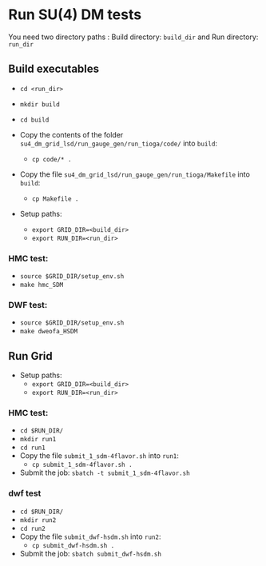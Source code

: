 # Run SU(4) DM tests
You need two directory paths : Build directory: `build_dir` and Run directory: `run_dir`
## Build executables
- `cd <run_dir>`
- `mkdir build`
- `cd build`
- Copy the contents of the folder `su4_dm_grid_lsd/run_gauge_gen/run_tioga/code/` into `build`: 
  - `cp code/* .`
- Copy the file ```su4_dm_grid_lsd/run_gauge_gen/run_tioga/Makefile``` into `build`: 
  - `cp Makefile .`

- Setup paths:
  - `export GRID_DIR=<build_dir>`
  - `export RUN_DIR=<run_dir>`
### HMC test: 
- `source $GRID_DIR/setup_env.sh`
- `make hmc_SDM`
### DWF test: 
- `source $GRID_DIR/setup_env.sh`
- `make dweofa_HSDM`


## Run Grid

- Setup paths:
  - `export GRID_DIR=<build_dir>`
  - `export RUN_DIR=<run_dir>`

### HMC test:
- `cd $RUN_DIR/`
- `mkdir run1`
- `cd run1`
- Copy the file `submit_1_sdm-4flavor.sh` into `run1`:
  - `cp submit_1_sdm-4flavor.sh .`
- Submit the job:  `sbatch -t submit_1_sdm-4flavor.sh`

### dwf test
- `cd $RUN_DIR/`
- `mkdir run2`
- `cd run2`
- Copy the file `submit_dwf-hsdm.sh` into `run2`:
  - `cp submit_dwf-hsdm.sh .`
- Submit the job:  `sbatch submit_dwf-hsdm.sh`
